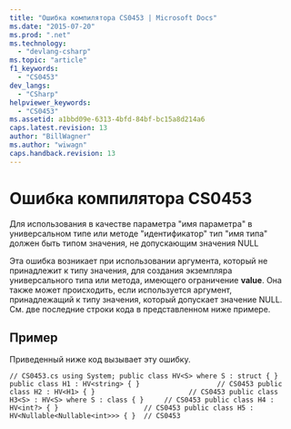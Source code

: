 ```yaml
---
title: "Ошибка компилятора CS0453 | Microsoft Docs"
ms.date: "2015-07-20"
ms.prod: ".net"
ms.technology: 
  - "devlang-csharp"
ms.topic: "article"
f1_keywords: 
  - "CS0453"
dev_langs: 
  - "CSharp"
helpviewer_keywords: 
  - "CS0453"
ms.assetid: a1bbd09e-6313-4bfd-84bf-bc15a8d214a6
caps.latest.revision: 13
author: "BillWagner"
ms.author: "wiwagn"
caps.handback.revision: 13
---
```

# Ошибка компилятора CS0453
Для использования в качестве параметра "имя параметра" в универсальном типе или методе "идентификатор" тип "имя типа" должен быть типом значения, не допускающим значения NULL  
  
 Эта ошибка возникает при использовании аргумента, который не принадлежит к типу значения, для создания экземпляра универсального типа или метода, имеющего ограничение **value**. Она также может происходить, если используется аргумент, принадлежащий к типу значения, который допускает значение NULL. См. две последние строки кода в представленном ниже примере.  
  
## Пример  
 Приведенный ниже код вызывает эту ошибку.  
  
```  
// CS0453.cs using System; public class HV<S> where S : struct { } public class H1 : HV<string> { }                   // CS0453 public class H2 : HV<H1> { }                       // CS0453 public class H3<S> : HV<S> where S : class { }     // CS0453 public class H4 : HV<int?> { }                     // CS0453 public class H5 : HV<Nullable<Nullable<int>>> { }  // CS0453  
```